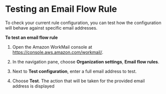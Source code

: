 # Testing an Email Flow Rule<a name="test-email-flow-rule"></a>

To check your current rule configuration, you can test how the configuration will behave against specific email addresses\. 

**To test an email flow rule**

1. Open the Amazon WorkMail console at [https://console\.aws\.amazon\.com/workmail/](https://console.aws.amazon.com/workmail/)\.

1. In the navigation pane, choose **Organization settings**, **Email flow rules**\.

1. Next to **Test configuration**, enter a full email address to test\. 

1. Choose **Test**\. The action that will be taken for the provided email address is displayed
